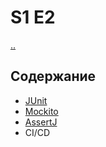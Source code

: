 # S1 E2

[..](../README.md)

## Содержание
* [JUnit](./JUnit.ru.md)
* [Mockito](./Mockito.ru.md)
* [AssertJ](./AssertJ.ru.md)
* CI/CD
